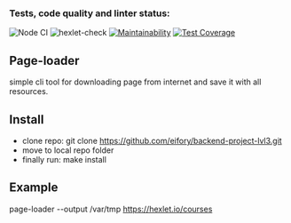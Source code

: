 ### Tests, code quality and linter status:

![Node CI](https://github.com/eifory/backend-project-lvl3/workflows/Node%20CI/badge.svg)
![hexlet-check](https://github.com/eifory/backend-project-lvl3/workflows/hexlet-check/badge.svg)
[![Maintainability](https://api.codeclimate.com/v1/badges/768d7e90d9b33ec82483/maintainability)](https://codeclimate.com/github/eifory/backend-project-lvl3/maintainability)
[![Test Coverage](https://api.codeclimate.com/v1/badges/768d7e90d9b33ec82483/test_coverage)](https://codeclimate.com/github/eifory/backend-project-lvl3/test_coverage)

## Page-loader
simple cli tool for downloading page from internet and save it with all resources. 

## Install 
- clone repo: git clone https://github.com/eifory/backend-project-lvl3.git
- move to local repo folder
- finally run: make install 

## Example 
page-loader --output /var/tmp https://hexlet.io/courses
